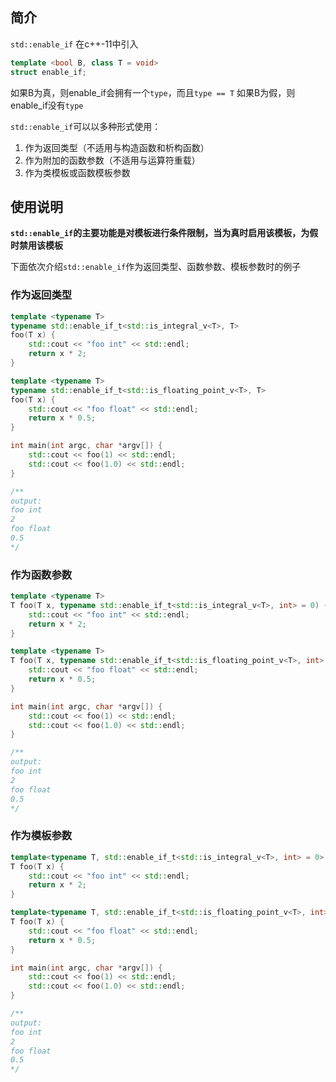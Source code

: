 ## 简介
`std::enable_if` 在c++-11中引入

```cpp
template <bool B, class T = void>
struct enable_if;
```
如果B为真，则enable_if会拥有一个`type`，而且`type == T`
如果B为假，则enable_if没有`type`

`std::enable_if`可以以多种形式使用：
1. 作为返回类型（不适用与构造函数和析构函数）
2. 作为附加的函数参数（不适用与运算符重载）
3. 作为类模板或函数模板参数

## 使用说明

**`std::enable_if`的主要功能是对模板进行条件限制，当为真时启用该模板，为假时禁用该模板**

下面依次介绍`std::enable_if`作为返回类型、函数参数、模板参数时的例子

### 作为返回类型

```cpp
template <typename T>
typename std::enable_if_t<std::is_integral_v<T>, T>
foo(T x) {
	std::cout << "foo int" << std::endl;
	return x * 2;
}

template <typename T>
typename std::enable_if_t<std::is_floating_point_v<T>, T>
foo(T x) {
	std::cout << "foo float" << std::endl;
	return x * 0.5;
}

int main(int argc, char *argv[]) {
	std::cout << foo(1) << std::endl;
	std::cout << foo(1.0) << std::endl;
}

/**
output:
foo int
2
foo float
0.5
*/
```

### 作为函数参数

```cpp
template <typename T>
T foo(T x, typename std::enable_if_t<std::is_integral_v<T>, int> = 0) {
	std::cout << "foo int" << std::endl;
	return x * 2;
}

template <typename T>
T foo(T x, typename std::enable_if_t<std::is_floating_point_v<T>, int> = 0) {
	std::cout << "foo float" << std::endl;
	return x * 0.5;
}

int main(int argc, char *argv[]) {
	std::cout << foo(1) << std::endl;
	std::cout << foo(1.0) << std::endl;
}

/**
output:
foo int
2
foo float
0.5
*/
```

### 作为模板参数

```cpp
template<typename T, std::enable_if_t<std::is_integral_v<T>, int> = 0>
T foo(T x) {
	std::cout << "foo int" << std::endl;
	return x * 2;
}

template<typename T, std::enable_if_t<std::is_floating_point_v<T>, int> = 0>
T foo(T x) {
	std::cout << "foo float" << std::endl;
	return x * 0.5;
}

int main(int argc, char *argv[]) {
	std::cout << foo(1) << std::endl;
	std::cout << foo(1.0) << std::endl;
}

/**
output:
foo int
2
foo float
0.5
*/
```
